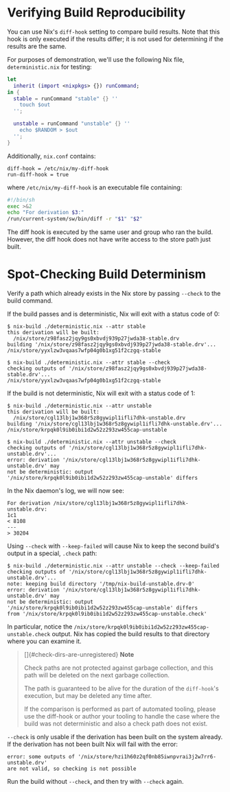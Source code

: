 # Verifying Build Reproducibility

You can use Nix's `diff-hook` setting to compare build results. Note
that this hook is only executed if the results differ; it is not used
for determining if the results are the same.

For purposes of demonstration, we'll use the following Nix file,
`deterministic.nix` for testing:

```nix
let
  inherit (import <nixpkgs> {}) runCommand;
in {
  stable = runCommand "stable" {} ''
    touch $out
  '';

  unstable = runCommand "unstable" {} ''
    echo $RANDOM > $out
  '';
}
```

Additionally, `nix.conf` contains:

    diff-hook = /etc/nix/my-diff-hook
    run-diff-hook = true

where `/etc/nix/my-diff-hook` is an executable file containing:

```bash
#!/bin/sh
exec >&2
echo "For derivation $3:"
/run/current-system/sw/bin/diff -r "$1" "$2"
```

The diff hook is executed by the same user and group who ran the build.
However, the diff hook does not have write access to the store path just
built.

# Spot-Checking Build Determinism

Verify a path which already exists in the Nix store by passing `--check`
to the build command.

If the build passes and is deterministic, Nix will exit with a status
code of 0:

```console
$ nix-build ./deterministic.nix --attr stable
this derivation will be built:
  /nix/store/z98fasz2jqy9gs0xbvdj939p27jwda38-stable.drv
building '/nix/store/z98fasz2jqy9gs0xbvdj939p27jwda38-stable.drv'...
/nix/store/yyxlzw3vqaas7wfp04g0b1xg51f2czgq-stable

$ nix-build ./deterministic.nix --attr stable --check
checking outputs of '/nix/store/z98fasz2jqy9gs0xbvdj939p27jwda38-stable.drv'...
/nix/store/yyxlzw3vqaas7wfp04g0b1xg51f2czgq-stable
```

If the build is not deterministic, Nix will exit with a status code of
1:

```console
$ nix-build ./deterministic.nix --attr unstable
this derivation will be built:
  /nix/store/cgl13lbj1w368r5z8gywipl1ifli7dhk-unstable.drv
building '/nix/store/cgl13lbj1w368r5z8gywipl1ifli7dhk-unstable.drv'...
/nix/store/krpqk0l9ib0ibi1d2w52z293zw455cap-unstable

$ nix-build ./deterministic.nix --attr unstable --check
checking outputs of '/nix/store/cgl13lbj1w368r5z8gywipl1ifli7dhk-unstable.drv'...
error: derivation '/nix/store/cgl13lbj1w368r5z8gywipl1ifli7dhk-unstable.drv' may
not be deterministic: output '/nix/store/krpqk0l9ib0ibi1d2w52z293zw455cap-unstable' differs
```

In the Nix daemon's log, we will now see:

```
For derivation /nix/store/cgl13lbj1w368r5z8gywipl1ifli7dhk-unstable.drv:
1c1
< 8108
---
> 30204
```

Using `--check` with `--keep-failed` will cause Nix to keep the second
build's output in a special, `.check` path:

```console
$ nix-build ./deterministic.nix --attr unstable --check --keep-failed
checking outputs of '/nix/store/cgl13lbj1w368r5z8gywipl1ifli7dhk-unstable.drv'...
note: keeping build directory '/tmp/nix-build-unstable.drv-0'
error: derivation '/nix/store/cgl13lbj1w368r5z8gywipl1ifli7dhk-unstable.drv' may
not be deterministic: output '/nix/store/krpqk0l9ib0ibi1d2w52z293zw455cap-unstable' differs
from '/nix/store/krpqk0l9ib0ibi1d2w52z293zw455cap-unstable.check'
```

In particular, notice the
`/nix/store/krpqk0l9ib0ibi1d2w52z293zw455cap-unstable.check` output. Nix
has copied the build results to that directory where you can examine it.

> []{#check-dirs-are-unregistered} **Note**
>
> Check paths are not protected against garbage collection, and this
> path will be deleted on the next garbage collection.
>
> The path is guaranteed to be alive for the duration of
> the `diff-hook`'s execution, but may be deleted any time after.
>
> If the comparison is performed as part of automated tooling, please
> use the diff-hook or author your tooling to handle the case where the
> build was not deterministic and also a check path does not exist.

`--check` is only usable if the derivation has been built on the system
already. If the derivation has not been built Nix will fail with the
error:

    error: some outputs of '/nix/store/hzi1h60z2qf0nb85iwnpvrai3j2w7rr6-unstable.drv'
    are not valid, so checking is not possible

Run the build without `--check`, and then try with `--check` again.
